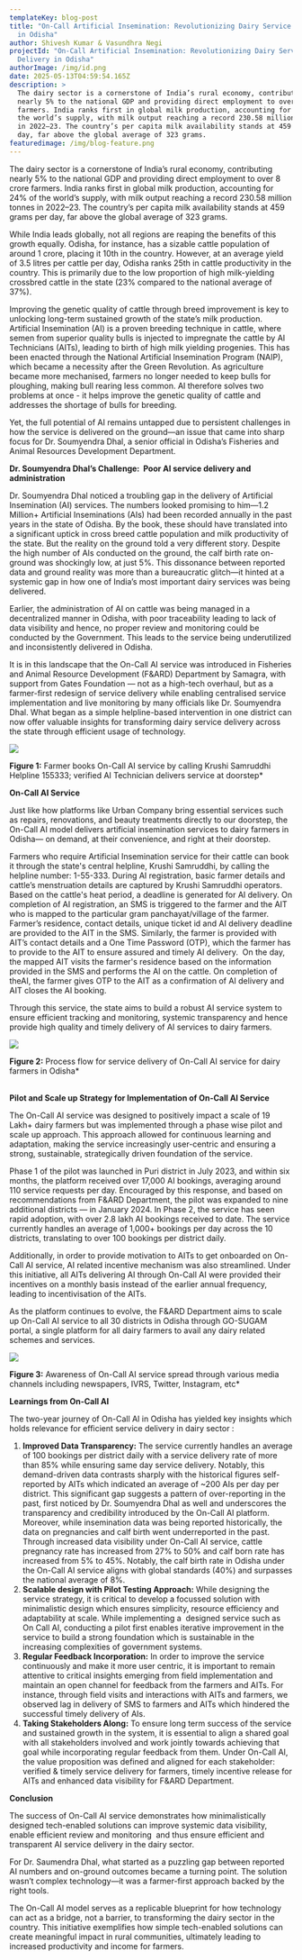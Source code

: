 ```yaml
---
templateKey: blog-post
title: "On-Call Artificial Insemination: Revolutionizing Dairy Service Delivery
  in Odisha"
author: Shivesh Kumar & Vasundhra Negi
projectId: "On-Call Artificial Insemination: Revolutionizing Dairy Service
  Delivery in Odisha"
authorImage: /img/id.png
date: 2025-05-13T04:59:54.165Z
description: >
  The dairy sector is a cornerstone of India’s rural economy, contributing
  nearly 5% to the national GDP and providing direct employment to over 8 crore
  farmers. India ranks first in global milk production, accounting for 24% of
  the world’s supply, with milk output reaching a record 230.58 million tonnes
  in 2022–23. The country’s per capita milk availability stands at 459 grams per
  day, far above the global average of 323 grams.
featuredimage: /img/blog-feature.png
---
```

The dairy sector is a cornerstone of India’s rural economy, contributing nearly 5% to the national GDP and providing direct employment to over 8 crore farmers. India ranks first in global milk production, accounting for 24% of the world’s supply, with milk output reaching a record 230.58 million tonnes in 2022–23. The country’s per capita milk availability stands at 459 grams per day, far above the global average of 323 grams.

While India leads globally, not all regions are reaping the benefits of this growth equally. Odisha, for instance, has a sizable cattle population of around 1 crore, placing it 10th in the country. However, at an average yield of 3.5 litres per cattle per day, Odisha ranks 25th in cattle productivity in the country. This is primarily due to the low proportion of high milk-yielding crossbred cattle in the state (23% compared to the national average of 37%). 

Improving the genetic quality of cattle through breed improvement is key to unlocking long-term sustained growth of the state’s milk production. Artificial Insemination (AI) is a proven breeding technique in cattle, where semen from superior quality bulls is injected to impregnate the cattle by AI Technicians (AITs), leading to birth of high milk yielding progenies. This has been enacted through the National Artificial Insemination Program (NAIP), which became a necessity after the Green Revolution. As agriculture became more mechanised, farmers no longer needed to keep bulls for ploughing, making bull rearing less common. AI therefore solves two problems at once - it helps improve the genetic quality of cattle and addresses the shortage of bulls for breeding.

Yet, the full potential of AI remains untapped due to persistent challenges in how the service is delivered on the ground—an issue that came into sharp focus for Dr. Soumyendra Dhal, a senior official in Odisha’s Fisheries and Animal Resources Development Department.

**Dr. Soumyendra Dhal’s Challenge:  Poor AI service delivery and administration**

Dr. Soumyendra Dhal noticed a troubling gap in the delivery of Artificial Insemination (AI) services. The numbers looked promising to him—1.2 Million+ Artificial Inseminations (AIs) had been recorded annually in the past years in the state of Odisha. By the book, these should have translated into a significant uptick in cross breed cattle population and milk productivity of the state. But the reality on the ground told a very different story. Despite the high number of AIs conducted on the ground, the calf birth rate on-ground was shockingly low, at just 5%. This dissonance between reported data and ground reality was more than a bureaucratic glitch—it hinted at a systemic gap in how one of India’s most important dairy services was being delivered. 

Earlier, the administration of AI on cattle was being managed in a decentralized manner in Odisha, with poor traceability leading to lack of data visibility and hence, no proper review and monitoring could be conducted by the Government. This leads to the service being underutilized and inconsistently delivered in Odisha.

It is in this landscape that the On-Call AI service was introduced in Fisheries and Animal Resource Development (F&ARD) Department by Samagra, with support from Gates Foundation — not as a high-tech overhaul, but as a farmer-first redesign of service delivery while enabling centralised service implementation and live monitoring by many officials like Dr. Soumyendra Dhal. What began as a simple helpline-based intervention in one district can now offer valuable insights for transforming dairy service delivery across the state through efficient usage of technology.

![](/img/screenshot-2025-05-13-at-11.20.31 am.png)



**Figure 1:** Farmer books On-Call AI service by calling Krushi Samruddhi Helpline 155333; verified AI Technician delivers service at doorstep*

**On-Call AI Service**

Just like how platforms like Urban Company bring essential services such as repairs, renovations, and beauty treatments directly to our doorstep, the On-Call AI model delivers artificial insemination services to dairy farmers in Odisha— on demand, at their convenience, and right at their doorstep. 

Farmers who require Artificial Insemination service for their cattle can book it through the state's central helpline, Krushi Samruddhi, by calling the helpline number: 1-55-333. During AI registration, basic farmer details and cattle’s menstruation details are captured by Krushi Samruddhi operators. Based on the cattle's heat period, a deadline is generated for AI delivery. On completion of AI registration, an SMS is triggered to the farmer and the AIT who is mapped to the particular gram panchayat/village of the farmer. Farmer’s residence, contact details, unique ticket id and AI delivery deadline are provided to the AIT in the SMS. Similarly, the farmer is provided with AIT’s contact details and a One Time Password (OTP), which the farmer has to provide to the AIT to ensure assured and timely AI delivery.  On the day, the mapped AIT visits the farmer's residence based on the information provided in the SMS and performs the AI on the cattle. On completion of theAI, the farmer gives OTP to the AIT as a confirmation of AI delivery and AIT closes the AI booking.

Through this service, the state aims to build a robust AI service system to ensure efficient tracking and monitoring, systemic transparency and hence provide high quality and timely delivery of AI services to dairy farmers. 

![](/img/screenshot-2025-05-13-at-11.45.55 am.png)



**Figure 2:** Process flow for service delivery of On-Call AI service for dairy farmers in Odisha*

**\
Pilot and Scale up Strategy for Implementation of On-Call AI Service**

The On-Call AI service was designed to positively impact a scale of 19 Lakh+ dairy farmers but was implemented through a phase wise pilot and scale up approach. This approach allowed for continuous learning and adaptation, making the service increasingly user-centric and ensuring a strong, sustainable, strategically driven foundation of the service. 

Phase 1 of the pilot was launched in Puri district in July 2023, and within six months, the platform received over 17,000 AI bookings, averaging around 110 service requests per day. Encouraged by this response, and based on recommendations from F&ARD Department, the pilot was expanded to nine additional districts — in January 2024. In Phase 2, the service has seen rapid adoption, with over 2.8 lakh AI bookings received to date. The service currently handles an average of 1,000+ bookings per day across the 10 districts, translating to over 100 bookings per district daily.

Additionally, in order to provide motivation to AITs to get onboarded on On-Call AI service, AI related incentive mechanism was also streamlined. Under this initiative, all AITs delivering AI through On-Call AI were provided their incentives on a monthly basis instead of the earlier annual frequency, leading to incentivisation of the AITs. 

As the platform continues to evolve, the F&ARD Department aims to scale up On-Call AI service to all 30 districts in Odisha through GO-SUGAM portal, a single platform for all dairy farmers to avail any dairy related schemes and services.



![](/img/screenshot-2025-05-13-at-11.21.46 am.png)



**Figure 3:** Awareness of On-Call AI service spread through various media channels including newspapers, IVRS, Twitter, Instagram, etc*

**Learnings from On-Call AI**

The two-year journey of On-Call AI in Odisha has yielded key insights which holds relevance for efficient service delivery in dairy sector :

1. **Improved Data Transparency:** The service currently handles an average of 100 bookings per district daily with a service delivery rate of more than 85% while ensuring same day service delivery. Notably, this demand-driven data contrasts sharply with the historical figures self-reported by AITs which indicated an average of ~200 AIs per day per district. This significant gap suggests a pattern of over-reporting in the past, first noticed by Dr. Soumyendra Dhal as well and underscores the transparency and credibility introduced by the On-Call AI platform. Moreover, while insemination data was being reported historically, the data on pregnancies and calf birth went underreported in the past. Through increased data visibility under On-Call AI service, cattle pregnancy rate has increased from 27% to 50% and calf born rate has increased from 5% to 45%. Notably, the calf birth rate in Odisha under the On-Call AI service aligns with global standards (40%) and surpasses the national average of 8%.
2. **Scalable design with Pilot Testing Approach:** While designing the service strategy, it is critical to develop a focussed solution with minimalistic design which ensures simplicity, resource efficiency and adaptability at scale. While implementing a  designed service such as On Call AI, conducting a pilot first enables iterative improvement in the service to build a strong foundation which is sustainable in the increasing complexities of government systems. 
3. **Regular Feedback Incorporation:** In order to improve the service continuously and make it more user centric, it is important to remain attentive to critical insights emerging from field implementation and maintain an open channel for feedback from the farmers and AITs. For instance, through field visits and interactions with AITs and farmers, we observed lag in delivery of SMS to farmers and AITs which hindered the successful timely delivery of AIs.
4. **Taking Stakeholders Along:** To ensure long term success of the service and sustained growth in the system, it is essential to align a shared goal with all stakeholders involved and work jointly towards achieving that goal while incorporating regular feedback from them. Under On-Call AI, the value proposition was defined and aligned for each stakeholder: verified & timely service delivery for farmers, timely incentive release for AITs and enhanced data visibility for F&ARD Department.

**Conclusion**

The success of On-Call AI service demonstrates how minimalistically designed tech-enabled solutions can improve systemic data visibility, enable efficient review and monitoring  and thus ensure efficient and transparent AI service delivery in the dairy sector. 

For Dr. Saumendra Dhal, what started as a puzzling gap between reported AI numbers and on-ground outcomes became a turning point. The solution wasn’t complex technology—it was a farmer-first approach backed by the right tools.

The On-Call AI model serves as a replicable blueprint for how technology can act as a bridge, not a barrier, to transforming the dairy sector in the country. This initiative exemplifies how simple tech-enabled solutions can create meaningful impact in rural communities, ultimately leading to increased productivity and income for farmers.